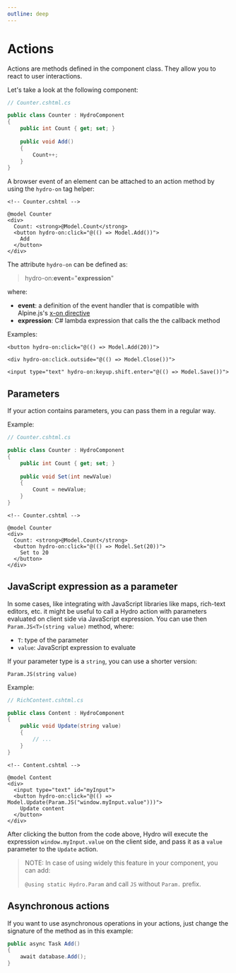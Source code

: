 ```yaml
---
outline: deep
---
```


# Actions

Actions are methods defined in the component class. They allow you to react to user interactions.

Let's take a look at the following component:

```c#
// Counter.cshtml.cs

public class Counter : HydroComponent
{
    public int Count { get; set; }
    
    public void Add()
    {
        Count++;
    }
}
```

A browser event of an element can be attached to an action method by using the `hydro-on` tag helper:

```razor
<!-- Counter.cshtml -->

@model Counter
<div>
  Count: <strong>@Model.Count</strong>
  <button hydro-on:click="@(() => Model.Add())">
    Add
  </button>
</div>
```

The attribute `hydro-on` can be defined as:

> hydro-on:**event**="**expression**"

where:
- **event**: a definition of the event handler that is compatible with Alpine.js's [x-on directive](https://alpinejs.dev/directives/on)
- **expression**: C# lambda expression that calls the the callback method

Examples:

```razor
<button hydro-on:click="@(() => Model.Add(20))">

<div hydro-on:click.outside="@(() => Model.Close())">

<input type="text" hydro-on:keyup.shift.enter="@(() => Model.Save())">
```

## Parameters

If your action contains parameters, you can pass them in a regular way.

Example:

```c#
// Counter.cshtml.cs

public class Counter : HydroComponent
{
    public int Count { get; set; }
    
    public void Set(int newValue)
    {
        Count = newValue;
    }
}
```

```razor
<!-- Counter.cshtml -->

@model Counter
<div>
  Count: <strong>@Model.Count</strong>
  <button hydro-on:click="@(() => Model.Set(20))">
    Set to 20
  </button>
</div>
```

## JavaScript expression as a parameter

In some cases, like integrating with JavaScript libraries like maps, rich-text editors, etc. it might be useful to
call a Hydro action with parameters evaluated on client side via JavaScript expression. You can use then `Param.JS<T>(string value)` method, where:
- `T`: type of the parameter
- `value`: JavaScript expression to evaluate

If your parameter type is a `string`, you can use a shorter version:

`Param.JS(string value)`

Example:

```c#
// RichContent.cshtml.cs

public class Content : HydroComponent
{
    public void Update(string value)
    {
        // ...
    }
}
```

```razor
<!-- Content.cshtml -->

@model Content
<div>
  <input type="text" id="myInput">
  <button hydro-on:click="@(() => Model.Update(Param.JS("window.myInput.value")))">
    Update content
  </button>
</div>
```

After clicking the button from the code above, Hydro will execute the expression
`window.myInput.value` on the client side, and pass it as a `value` parameter to the `Update` action.

> NOTE: In case of using widely this feature in your component, you can add:
>
> ```@using static Hydro.Param``` and call `JS` without `Param.` prefix.

## Asynchronous actions

If you want to use asynchronous operations in your actions, just change the signature of the method as in this example:
```c#
public async Task Add()
{
    await database.Add();
}

```